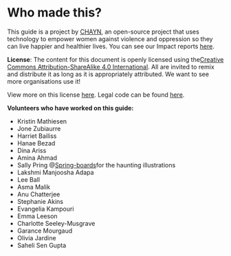# Who made this?

This guide is a project by [CHAYN](http://chayn.co/), an open-source project that uses technology to empower women against violence and oppression so they can live happier and healthier lives. You can see our Impact reports [here](https://github.com/chaynHQ/manipulation-is-abuse-guide/tree/c30f270fc23aba31f8393293101d135ecae32e4b/chayn.gitbooks.io/impact/README.md).

**License**: The content for this document is openly licensed using the[Creative Commons Attribution-ShareAlike 4.0 International](http://creativecommons.org/licenses/by-sa/4.0/). All are invited to remix and distribute it as long as it is appropriately attributed. We want to see more organisations use it!

View more on this license [here](https://creativecommons.org/licenses/by/4.0/). Legal code can be found [here](https://creativecommons.org/licenses/by/4.0/legalcode).

**Volunteers who have worked on this guide:**

* Kristin Mathiesen
* Jone Zubiaurre
* Harriet Bailiss
* Hanae Bezad
* Dina Ariss
* Amina Ahmad
* Sally Pring @[Spring-boards](http://www.spring-boards.co.uk/)for the haunting illustrations
* Lakshmi Manjoosha Adapa
* Lee Ball
* Asma Malik
* Anu Chatterjee
* Stephanie Akins
* Evangelia Kampouri
* Emma Leeson
* Charlotte Seeley-Musgrave
* Garance Mourgaud
* Olivia Jardine
* Saheli Sen Gupta

